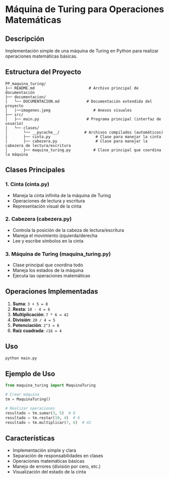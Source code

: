 # Máquina de Turing para Operaciones Matemáticas

## Descripción
Implementación simple de una máquina de Turing en Python para realizar operaciones matemáticas básicas.

## Estructura del Proyecto

```plaintext
PP_maquina_turing/
├── README.md                        # Archivo principal de documentación
├── documentacion/
|   └── DOCUMENTACION.md            # Documentación extendida del proyecto
│   |──imagenes.jpeg                   # Anexos visuales
├── src/
│   ├── main.py                     # Programa principal (interfaz de usuario)
│   └── clases/
│       └── __pycache__/           # Archivos compilados (automáticos)
|       ├── cinta.py                    # Clase para manejar la cinta
│       ├── cabezera.py                 # Clase para manejar la cabezera de lectura/escritura
│       ├── maquina_turing.py          # Clase principal que coordina la máquina

```

## Clases Principales

### 1. Cinta (cinta.py)
- Maneja la cinta infinita de la máquina de Turing
- Operaciones de lectura y escritura
- Representación visual de la cinta

### 2. Cabezera (cabezera.py)
- Controla la posición de la cabeza de lectura/escritura
- Maneja el movimiento izquierda/derecha
- Lee y escribe símbolos en la cinta

### 3. Máquina de Turing (maquina_turing.py)
- Clase principal que coordina todo
- Maneja los estados de la máquina
- Ejecuta las operaciones matemáticas

## Operaciones Implementadas

1. **Suma**: `3 + 5 = 8`
2. **Resta**: `10 - 4 = 6`
3. **Multiplicación**: `7 * 6 = 42`
4. **División**: `20 / 4 = 5`
5. **Potenciación**: `2^3 = 8`
6. **Raíz cuadrada**: `√16 = 4`

## Uso

```bash
python main.py
```

## Ejemplo de Uso

```python
from maquina_turing import MaquinaTuring

# Crear máquina
tm = MaquinaTuring()

# Realizar operaciones
resultado = tm.sumar(3, 5)  # 8
resultado = tm.restar(10, 4)  # 6
resultado = tm.multiplicar(7, 6)  # 42
```

## Características

- Implementación simple y clara
- Separación de responsabilidades en clases
- Operaciones matemáticas básicas
- Manejo de errores (división por cero, etc.)
- Visualización del estado de la cinta
